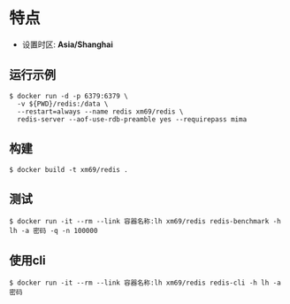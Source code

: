 # 特点

* 设置时区: **Asia/Shanghai**

## 运行示例

```
$ docker run -d -p 6379:6379 \
  -v ${PWD}/redis:/data \
  --restart=always --name redis xm69/redis \
  redis-server --aof-use-rdb-preamble yes --requirepass mima
```

## 构建

```
$ docker build -t xm69/redis .
```

## 测试

```
$ docker run -it --rm --link 容器名称:lh xm69/redis redis-benchmark -h lh -a 密码 -q -n 100000
```

## 使用cli

```
$ docker run -it --rm --link 容器名称:lh xm69/redis redis-cli -h lh -a 密码
```
